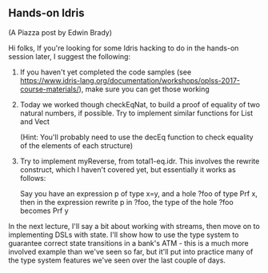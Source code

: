 


## Hands-on Idris
(A Piazza post by Edwin Brady)

Hi folks,
If you're looking for some Idris hacking to do in the hands-on session later, I suggest the following:
 
1. If you haven't yet completed the code samples (see   
   https://www.idris-lang.org/documentation/workshops/oplss-2017-course-materials/), make sure you can get those working
 
2. Today we worked though checkEqNat, to build a proof of equality of 
   two natural numbers, if possible. Try to implement similar functions for List and Vect
 
   (Hint: You'll probably need to use the decEq function to check equality of the elements of each structure)
 
3. Try to implement myReverse, from total1-eq.idr. This involves the
   rewrite construct, which I haven't covered yet, but essentially it works as follows:
 
   Say you have an expression p of type x=y, and a hole ?foo of type Prf x, then in the expression rewrite p in ?foo, the type of the hole ?foo becomes Prf y
 
In the next lecture, I'll say a bit about working with streams, then move on to implementing DSLs with state. I'll show how to use the type system to guarantee correct state transitions in a bank's ATM - this is a much more involved example than we've seen so far, but it'll put into practice many of the type system features we've seen over the last couple of days.
